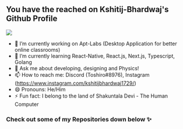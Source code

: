
<!--
**kshitij-bhardwaj/kshitij-bhardwaj** is a ✨ _special_ ✨ repository because its `README.md` (this file) appears on your GitHub profile.

Here are some ideas to get you started:
-->
## You have the reached on Kshitij-Bhardwaj's Github Profile
![](https://photos.app.goo.gl/uMnFRWzFxt4HZDPB9)
- 🔭 I’m currently working on Apt-Labs (Desktop Application for better online classrooms)
- 🌱 I’m currently learning React-Native, React.js, Next.js, Typescript, Golang
- 💬 Ask me about developing, designing and Physics!
- 📫 How to reach me: Discord (Toshiro#8976), Instagram (https://www.instagram.com/kshitijbhardwaj1729/)
- 😄 Pronouns: He/Him
- ⚡ Fun fact: I belong to the land of Shakuntala Devi - The Human Computer

### Check out some of my Repositories down below ✨

